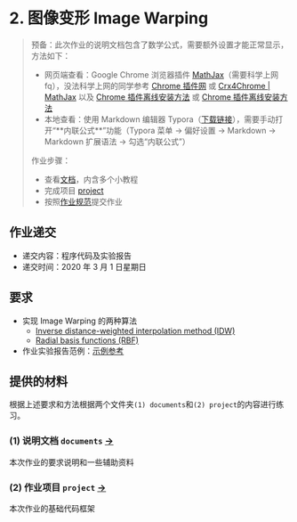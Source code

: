 # 2. 图像变形 Image Warping

> 预备：此次作业的说明文档包含了数学公式，需要额外设置才能正常显示，方法如下：
>
> - 网页端查看：Google Chrome 浏览器插件 [MathJax](https://chrome.google.com/webstore/detail/mathjax-plugin-for-github/ioemnmodlmafdkllaclgeombjnmnbima)（需要科学上网 fq），没法科学上网的同学参考 [Chrome 插件网](http://www.cnplugins.com/devtool/mathjax-plugin-for-github/download.html) 或 [Crx4Chrome | MathJax](https://www.crx4chrome.com/crx/72309/) 以及 [Chrome 插件离线安装方法](http://www.cnplugins.com/tools/how-to-setup-crx.html) 或 [Chrome 插件离线安装方法](https://chromecj.com/utilities/2015-04/423.html) 
> - 本地查看：使用 Markdown 编辑器 Typora（[下载链接](https://www.typora.io/windows/typora-setup-x64.exe?)），需要手动打开“**内联公式**”功能（Typora 菜单 -> 偏好设置 -> Markdown -> Markdown 扩展语法 -> 勾选“内联公式”）
> 
> 作业步骤：
> - 查看[文档](documents/)，内含多个小教程
> - 完成项目 [project](project/) 
> - 按照[作业规范](../README.md)提交作业


## 作业递交

- 递交内容：程序代码及实验报告 
- 递交时间：2020 年 3 月 1 日星期日

## 要求

- 实现 Image Warping 的两种算法
  - [Inverse distance-weighted interpolation method (IDW)](documents/0_IDW.md) 
  - [Radial basis functions (RBF)](documents/1_RBF.md) 
- 作业实验报告范例：[示例参考](http://pan.baidu.com/s/1i3mi2yT) 

## 提供的材料

根据上述要求和方法根据两个文件夹`(1) documents`和`(2) project`的内容进行练习。

### (1) 说明文档 `documents` [->](documents/) 

本次作业的要求说明和一些辅助资料

### (2) 作业项目 `project` [->](project/) 

本次作业的基础代码框架

